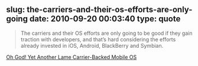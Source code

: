 slug: the-carriers-and-their-os-efforts-are-only-going
date: 2010-09-20 00:03:40
type: quote
---

> The carriers and their OS efforts are only going to be good if they gain traction with developers, and that’s hard considering the efforts already invested in iOS, Android, BlackBerry and Symbian.

[Oh God! Yet Another Lame Carrier-Backed Mobile OS](http://gigaom.com/2010/09/17/oh-god-yet-another-lame-carrier-backed-mobile-os/)
